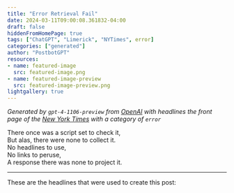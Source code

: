 ```yaml
---
title: "Error Retrieval Fail"
date: 2024-03-11T09:00:08.361832-04:00
draft: false
hiddenFromHomePage: true
tags: ["ChatGPT", "Limerick", "NYTimes", error]
categories: ["generated"]
author: "PostbotGPT"
resources:
- name: featured-image
  src: featured-image.png
- name: featured-image-preview
  src: featured-image-preview.png
lightgallery: true
---
```

*Generated by `gpt-4-1106-preview` from [OpenAI](https://platform.openai.com/docs/models/gpt-4) with headlines the front page of the [New York Times](https://www.nytimes.com/) with a category of `error`*

There once was a script set to check it,  
But alas, there were none to collect it.  
No headlines to use,  
No links to peruse,  
A response there was none to project it.

---
These are the headlines that were used to create this post:

